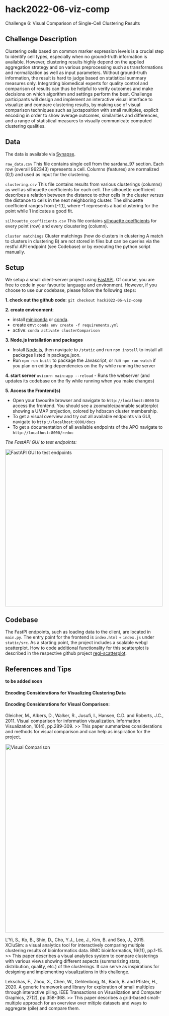 # hack2022-06-viz-comp
Challenge 6: Visual Comparison of Single-Cell Clustering Results

## Challenge Description
Clustering cells based on common marker expression levels is a crucial step to identify cell types, especially when no ground-truth information is available. However, clustering results highly depend on the applied aggregation strategy and on various preprocessing such as transformations and normalization as well as input parameters. Without ground-truth information, the result is hard to judge based on statistical summary measures only. Integrating biomedical experts for quality control and comparison of results can thus be helpful to verify outcomes and make decisions on which algorithm and settings perform the best. Challenge participants will design and implement an interactive visual interface to visualize and compare clustering results, by making use of visual comparison techniques such as juxtaposition with small multiples, explicit encoding in order to show average outcomes, similarities and differences, and a range of statistical measures to visually communicate computed clustering qualities.

## Data
The data is available via [Synapse](https://www.synapse.org/#!Synapse:syn26848666).

`raw_data.csv` This file contains single cell from the sardana_97 section. Each row (overall 962343) represents a cell. Columns (features) are normalized (0,1) and used as input for the clustering.

`clustering.csv` This file contains results from various clusterings (columns) as well as silhouette coefficients for each cell. The silhouette coefficient describes a relation between the distance to other cells in the cluster versus the distance to cells in the next neighboring cluster. The silhouette coefficient ranges from [-1,1], where -1 represents a bad clustering for the point while 1 indicates a good fit.

`silhouette_coefficients.csv` This file contains [silhouette coefficients](https://en.wikipedia.org/wiki/Silhouette_(clustering)) for every point (row) and every cloustering (column).

`cluster matchings` Cluster matchings (how do clusters in clustering A match to clusters in clustering B) are not stored in files but can be queries via the restful API endpoint (see Codebase) or by executing the python script manually.

## Setup
We setup a small client-server project using [FastAPI](https://fastapi.tiangolo.com/). Of course, you are free to code in your favourite language and environment.
However, if you choose to use our codebase, please follow the following steps:
 
**1. check out the github code**:
`git checkout hack2022-06-viz-comp`

**2. create environment**:
* install [miniconda](https://conda.io/miniconda.html) or [conda](https://docs.conda.io/projects/conda/en/latest/user-guide/install/download.html). 
* create env:  `conda env create -f requirements.yml`
* active: `conda activate clusterComparison`

**3. Node.js installation and packages**
* Install [Node.js](https://nodejs.org/en/), then navigate to `/static` and run `npm install` to install all packages listed in package.json.
* Run `npm run built` to package the Javascript, or run `npm run watch` if you plan on editing dependencies on the fly while running the server

**4. start server**
`uvicorn main:app --reload` - Runs the webserver (and updates its codebase on the fly while running when you make changes)

**5. Access the Frontend(s)**
* Open your favourite browser and navigate to `http://localhost:8000` to access the frontend. You should see a zoomable/pannable scatterplot showing a UMAP projection, colored by hdbscan cluster membership.
* To get a visual overview and try out all available endpoints via GUI, navigate to `http://localhost:8000/docs`
* To get a documentation of all available endpoints of the APO navigate to `http://localhost:8000/redoc`


*The FastAPI GUI to test endpoints:*

<img width="500" alt="FastAPI GUI to test endpoints" src="https://user-images.githubusercontent.com/31503434/151735722-6f2de154-6cc0-4c28-a8db-f45ae0106b76.png">

## Codebase
The FastPI endpoints, such as loading data to the client, are located in `main.py`.
The entry point for the frontend is `index.html` + `index.js` under `static/src`.
As a starting point, the project includes a scalable webgl scatterplot. How to code additional functionality for this scatterplot is described in the respective github project [regl-scatterplot](https://github.com/flekschas/regl-scatterplot).

## References and Tips
**to be added soon**

#### Encoding Considerations for Visualizing Clustering Data


#### Encoding Considerations for Visual Comparison:
Gleicher, M., Albers, D., Walker, R., Jusufi, I., Hansen, C.D. and Roberts, J.C., 2011. Visual comparison for information visualization. Information Visualization, 10(4), pp.289-309. >> This paper summarizes considerations and methods for visual comparison and can help as inspiration for the project.

<img width="600" alt="Visual Comparison" src="https://user-images.githubusercontent.com/31503434/151735372-bacc248f-aab8-40f5-a883-e3af0c4dd288.png">

L'Yi, S., Ko, B., Shin, D., Cho, Y.J., Lee, J., Kim, B. and Seo, J., 2015. XCluSim: a visual analytics tool for interactively comparing multiple clustering results of bioinformatics data. BMC bioinformatics, 16(11), pp.1-15. >> This paper describes a visual analytics system to compare clusterings with various views showing different aspects (summarizing stats, distribution, quality, etc.) of the clusterings. It can serve as inspirations for designing and implementing visualizations in this challenge.

Lekschas, F., Zhou, X., Chen, W., Gehlenborg, N., Bach, B. and Pfister, H., 2020. A generic framework and library for exploration of small multiples through interactive piling. IEEE Transactions on Visualization and Computer Graphics, 27(2), pp.358-368. >> This paper describes a grid-based small-multiple approach for an overview over mltiple datasets and ways to aggregate (pile) and compare them.

